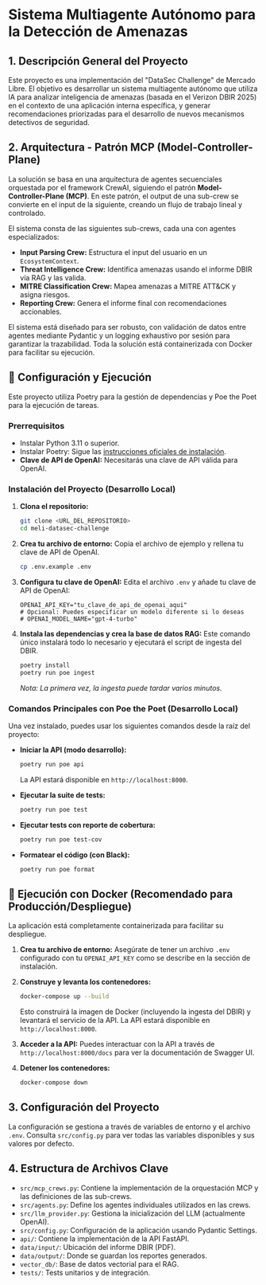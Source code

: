 # Sistema Multiagente Autónomo para la Detección de Amenazas

## 1. Descripción General del Proyecto

Este proyecto es una implementación del "DataSec Challenge" de Mercado Libre. El objetivo es desarrollar un sistema multiagente autónomo que utiliza IA para analizar inteligencia de amenazas (basada en el Verizon DBIR 2025) en el contexto de una aplicación interna específica, y generar recomendaciones priorizadas para el desarrollo de nuevos mecanismos detectivos de seguridad.

## 2. Arquitectura - Patrón MCP (Model-Controller-Plane)

La solución se basa en una arquitectura de agentes secuenciales orquestada por el framework CrewAI, siguiendo el patrón **Model-Controller-Plane (MCP)**. En este patrón, el output de una sub-crew se convierte en el input de la siguiente, creando un flujo de trabajo lineal y controlado.

El sistema consta de las siguientes sub-crews, cada una con agentes especializados:

*   **Input Parsing Crew:** Estructura el input del usuario en un `EcosystemContext`.
*   **Threat Intelligence Crew:** Identifica amenazas usando el informe DBIR vía RAG y las valida.
*   **MITRE Classification Crew:** Mapea amenazas a MITRE ATT&CK y asigna riesgos.
*   **Reporting Crew:** Genera el informe final con recomendaciones accionables.

El sistema está diseñado para ser robusto, con validación de datos entre agentes mediante Pydantic y un logging exhaustivo por sesión para garantizar la trazabilidad. Toda la solución está containerizada con Docker para facilitar su ejecución.

## 🚀 Configuración y Ejecución

Este proyecto utiliza Poetry para la gestión de dependencias y Poe the Poet para la ejecución de tareas.

### Prerrequisitos

*   Instalar Python 3.11 o superior.
*   Instalar Poetry: Sigue las [instrucciones oficiales de instalación](https://python-poetry.org/docs/#installation).
*   **Clave de API de OpenAI:** Necesitarás una clave de API válida para OpenAI.

### Instalación del Proyecto (Desarrollo Local)

1.  **Clona el repositorio:**
    ```bash
    git clone <URL_DEL_REPOSITORIO>
    cd meli-datasec-challenge
    ```

2.  **Crea tu archivo de entorno:**
    Copia el archivo de ejemplo y rellena tu clave de API de OpenAI.
    ```bash
    cp .env.example .env
    ```

3.  **Configura tu clave de OpenAI:**
    Edita el archivo `.env` y añade tu clave de API de OpenAI:
    ```
    OPENAI_API_KEY="tu_clave_de_api_de_openai_aqui"
    # Opcional: Puedes especificar un modelo diferente si lo deseas
    # OPENAI_MODEL_NAME="gpt-4-turbo"
    ```

4.  **Instala las dependencias y crea la base de datos RAG:**
    Este comando único instalará todo lo necesario y ejecutará el script de ingesta del DBIR.
    ```bash
    poetry install
    poetry run poe ingest
    ```
    *Nota: La primera vez, la ingesta puede tardar varios minutos.*

### Comandos Principales con Poe the Poet (Desarrollo Local)

Una vez instalado, puedes usar los siguientes comandos desde la raíz del proyecto:

*   **Iniciar la API (modo desarrollo):**
    ```bash
    poetry run poe api
    ```
    La API estará disponible en `http://localhost:8000`.

*   **Ejecutar la suite de tests:**
    ```bash
    poetry run poe test
    ```

*   **Ejecutar tests con reporte de cobertura:**
    ```bash
    poetry run poe test-cov
    ```

*   **Formatear el código (con Black):**
    ```bash
    poetry run poe format
    ```

## 🐳 Ejecución con Docker (Recomendado para Producción/Despliegue)

La aplicación está completamente containerizada para facilitar su despliegue.

1.  **Crea tu archivo de entorno:**
    Asegúrate de tener un archivo `.env` configurado con tu `OPENAI_API_KEY` como se describe en la sección de instalación.

2.  **Construye y levanta los contenedores:**
    ```bash
    docker-compose up --build
    ```
    Esto construirá la imagen de Docker (incluyendo la ingesta del DBIR) y levantará el servicio de la API. La API estará disponible en `http://localhost:8000`.

3.  **Acceder a la API:**
    Puedes interactuar con la API a través de `http://localhost:8000/docs` para ver la documentación de Swagger UI.

4.  **Detener los contenedores:**
    ```bash
    docker-compose down
    ```

## 3. Configuración del Proyecto

La configuración se gestiona a través de variables de entorno y el archivo `.env`. Consulta `src/config.py` para ver todas las variables disponibles y sus valores por defecto.

## 4. Estructura de Archivos Clave

*   `src/mcp_crews.py`: Contiene la implementación de la orquestación MCP y las definiciones de las sub-crews.
*   `src/agents.py`: Define los agentes individuales utilizados en las crews.
*   `src/llm_provider.py`: Gestiona la inicialización del LLM (actualmente OpenAI).
*   `src/config.py`: Configuración de la aplicación usando Pydantic Settings.
*   `api/`: Contiene la implementación de la API FastAPI.
*   `data/input/`: Ubicación del informe DBIR (PDF).
*   `data/output/`: Donde se guardan los reportes generados.
*   `vector_db/`: Base de datos vectorial para el RAG.
*   `tests/`: Tests unitarios y de integración.